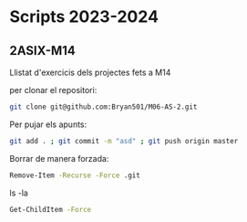 # Scripts 2023-2024

## 2ASIX-M14

Llistat d'exercicis dels projectes fets a M14

per clonar el repositori:
```bash
git clone git@github.com:Bryan501/M06-AS-2.git
```
Per pujar els apunts:
```bash
git add . ; git commit -m "asd" ; git push origin master
```
Borrar de manera forzada:
```bash
Remove-Item -Recurse -Force .git
```
ls -la
```bash
Get-ChildItem -Force
```